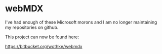 # webMDX

I've had enough of these Microsoft morons and I am no longer maintaining
my repositories on github.

This project can now be found here:


https://bitbucket.org/wothke/webmdx
